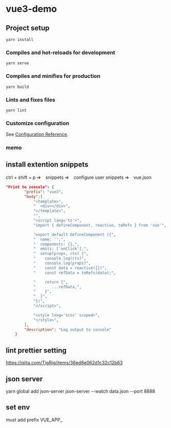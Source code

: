 # vue3-demo

## Project setup
```
yarn install
```

### Compiles and hot-reloads for development
```
yarn serve
```

### Compiles and minifies for production
```
yarn build
```

### Lints and fixes files
```
yarn lint
```

### Customize configuration
See [Configuration Reference](https://cli.vuejs.org/config/).

### memo
## install extention snippets
ctrl + shift + p ⇒　snippets ⇒　configure user snippets ⇒　vue.json
```json
"Print to console": {
		"prefix": "vue3",
		"body":[
			"<template>",
			"  <div></div>",
			"</template>",
			"",
			"<script lang='ts'>",
			"import { defineComponent, reactive, toRefs } from 'vue'",

			"export default defineComponent ({",
			"  name: '',",
			"  components: {},",
			"  emits: ['onClick'],",
			"  setup(props, ctx) {",
			"    console.log(ctx)",
			"    console.log(props)",
			"    const data = reactive({})",
			"    const refData = toRefs(data);",

			"    return {",
			"       ...refData,",
			"    }",
			"  }",
			"})",
			"</script>",

			"<style lang='scss' scoped>",
			"</style>",
		],
		"description": "Log output to console"
	}
```

## lint prettier setting
https://qiita.com/TigRig/items/36ed8e062d1c32c12b63

## json server
yarn global add json-server
json-server --watch data.json --port 8888

## set env
must add prefix VUE_APP_
